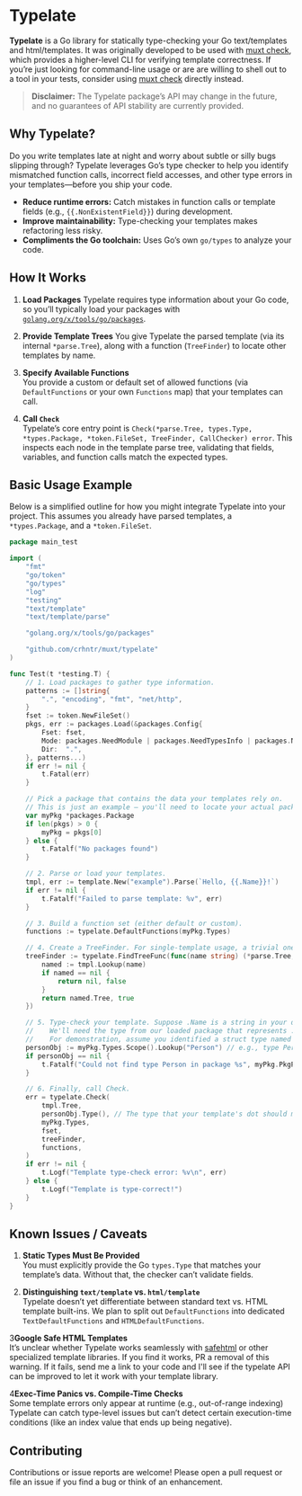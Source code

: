 # Typelate

**Typelate** is a Go library for statically type-checking your Go text/templates and html/templates.
It was originally developed to be used with [muxt check](https://github.com/crhntr/muxt), which provides a higher-level
CLI for verifying template correctness.
If you’re just looking for command-line usage or are are willing to shell out to a tool in your tests,
consider using [muxt check](https://github.com/crhntr/muxt) directly instead.

> **Disclaimer:** The Typelate package’s API may change in the future, and no guarantees of API stability are currently
> provided.

## Why Typelate?

Do you write templates late at night and worry about subtle or silly bugs slipping through?
Typelate leverages Go’s type checker to help you identify mismatched function calls, incorrect field accesses, and other
type errors in your templates—before you ship your code.

- **Reduce runtime errors:** Catch mistakes in function calls or template fields (e.g., `{{.NonExistentField}}`) during
  development.
- **Improve maintainability:** Type-checking your templates makes refactoring less risky.
- **Compliments the Go toolchain:** Uses Go’s own `go/types` to analyze your code.

## How It Works

1. **Load Packages**
   Typelate requires type information about your Go code, so you’ll typically load your packages with [
   `golang.org/x/tools/go/packages`](https://pkg.go.dev/golang.org/x/tools/go/packages).

2. **Provide Template Trees**
   You give Typelate the parsed template (via its internal `*parse.Tree`), along with a function (`TreeFinder`) to
   locate other templates by name.

3. **Specify Available Functions**  
   You provide a custom or default set of allowed functions (via `DefaultFunctions` or your own `Functions` map) that
   your templates can call.

4. **Call `Check`**  
   Typelate’s core entry point is
   `Check(*parse.Tree, types.Type, *types.Package, *token.FileSet, TreeFinder, CallChecker) error`. This inspects each
   node in the template parse tree, validating that fields, variables, and function calls match the expected types.

## Basic Usage Example

Below is a simplified outline for how you might integrate Typelate into your project. This assumes you already have
parsed templates, a `*types.Package`, and a `*token.FileSet`.

```go
package main_test

import (
	"fmt"
	"go/token"
	"go/types"
	"log"
	"testing"
	"text/template"
	"text/template/parse"

	"golang.org/x/tools/go/packages"

	"github.com/crhntr/muxt/typelate"
)

func Test(t *testing.T) {
	// 1. Load packages to gather type information.
	patterns := []string{
		".", "encoding", "fmt", "net/http",
	}
	fset := token.NewFileSet()
	pkgs, err := packages.Load(&packages.Config{
		Fset: fset,
		Mode: packages.NeedModule | packages.NeedTypesInfo | packages.NeedName | packages.NeedFiles | packages.NeedTypes | packages.NeedSyntax | packages.NeedEmbedPatterns | packages.NeedEmbedFiles,
		Dir:  ".",
	}, patterns...)
	if err != nil {
		t.Fatal(err)
	}

	// Pick a package that contains the data your templates rely on.
	// This is just an example — you'll need to locate your actual package.
	var myPkg *packages.Package
	if len(pkgs) > 0 {
		myPkg = pkgs[0]
	} else {
		t.Fatalf("No packages found")
	}

	// 2. Parse or load your templates.
	tmpl, err := template.New("example").Parse(`Hello, {{.Name}}!`)
	if err != nil {
		t.Fatalf("Failed to parse template: %v", err)
	}

	// 3. Build a function set (either default or custom).
	functions := typelate.DefaultFunctions(myPkg.Types)

	// 4. Create a TreeFinder. For single-template usage, a trivial one:
	treeFinder := typelate.FindTreeFunc(func(name string) (*parse.Tree, bool) {
		named := tmpl.Lookup(name)
		if named == nil {
			return nil, false
		}
		return named.Tree, true
	})

	// 5. Type-check your template. Suppose .Name is a string in your data type.
	//    We'll need the type from our loaded package that represents .Name.
	//    For demonstration, assume you identified a struct type named "Person".
	personObj := myPkg.Types.Scope().Lookup("Person") // e.g., type Person struct { Name string }
	if personObj == nil {
		t.Fatalf("Could not find type Person in package %s", myPkg.PkgPath)
	}

	// 6. Finally, call Check.
	err = typelate.Check(
		tmpl.Tree,
		personObj.Type(), // The type that your template's dot should match
		myPkg.Types,
		fset,
		treeFinder,
		functions,
	)
	if err != nil {
		t.Logf("Template type-check error: %v\n", err)
	} else {
		t.Logf("Template is type-correct!")
	}
}
```

## Known Issues / Caveats

1. **Static Types Must Be Provided**  
   You must explicitly provide the Go `types.Type` that matches your template’s data. Without that, the checker can’t
   validate fields.

2. **Distinguishing `text/template` vs. `html/template`**  
   Typelate doesn’t yet differentiate between standard text vs. HTML template built-ins. We plan to split out
   `DefaultFunctions` into dedicated `TextDefaultFunctions` and `HTMLDefaultFunctions`.

3**Google Safe HTML Templates**  
It’s unclear whether Typelate works seamlessly with [safehtml](https://pkg.go.dev/github.com/google/safehtml) or other
specialized template libraries.
If you find it works, PR a removal of this warning. If it fails, send me a link to your code and I'll see if the
typelate API can be improved to
let it work with your template library.

4**Exec-Time Panics vs. Compile-Time Checks**  
Some template errors only appear at runtime (e.g., out-of-range indexing)
Typelate can catch type-level issues but can’t detect certain execution-time conditions (like an index value that ends
up being negative).

## Contributing

Contributions or issue reports are welcome! Please open a pull request or file an issue if you find a bug or think of an
enhancement.
